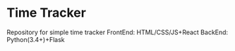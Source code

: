 # Time Tracker
Repository for simple time tracker
FrontEnd: HTML/CSS/JS+React
BackEnd: Python(3.4+)+Flask
